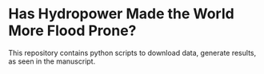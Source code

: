 # Has Hydropower Made the World More Flood Prone?
This repository contains python scripts to download data, generate results, as seen in the manuscript.

